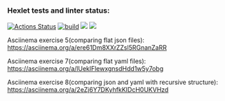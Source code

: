 ### Hexlet tests and linter status:
[![Actions Status](https://github.com/andreevmo/java-project-lvl2/workflows/hexlet-check/badge.svg)](https://github.com/andreevmo/java-project-lvl2/actions)
[![build](https://github.com/andreevmo/java-project-lvl2/actions/workflows/build.yml/badge.svg)](https://github.com/andreevmo/java-project-lvl2/actions/workflows/build.yml)
<a href="https://codeclimate.com/github/andreevmo/java-project-lvl2/maintainability"><img src="https://api.codeclimate.com/v1/badges/ac57136c953090991d47/maintainability" /></a>
<a href="https://codeclimate.com/github/andreevmo/java-project-lvl2/test_coverage"><img src="https://api.codeclimate.com/v1/badges/ac57136c953090991d47/test_coverage" /></a>

Asciinema exercise 5(comparing flat json files):
https://asciinema.org/a/ere61Dm8XXrZZsl5RGnanZaRR

Asciinema exercise 7(comparing flat yaml files):
https://asciinema.org/a/lUeklFlewxgnsdHdd1w5y7obg

Asciinema exercise 8(comparing json and yaml with recursive structure):
https://asciinema.org/a/2eZj6Y7DKyhfkKIDcH0UKVHzd
